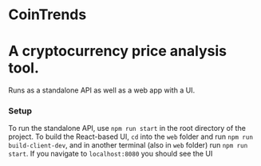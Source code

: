 # CoinTrends
A cryptocurrency price analysis tool.
=====
Runs as a standalone API as well as a web app with a UI.

### Setup
To run the standalone API, use `npm run start` in the root directory of the project.
To build the React-based UI, `cd` into the `web` folder and run `npm run build-client-dev`, and in another terminal (also in `web` folder) run `npm run start`. If you navigate to `localhost:8080` you should see the UI
